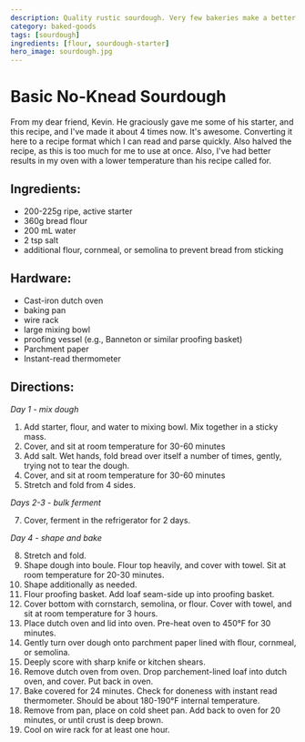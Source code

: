 ```yaml
---
description: Quality rustic sourdough. Very few bakeries make a better loaf.
category: baked-goods
tags: [sourdough]
ingredients: [flour, sourdough-starter]
hero_image: sourdough.jpg
---
```


# Basic No-Knead Sourdough

From my dear friend, Kevin. He graciously gave me some of his starter, and this recipe, and I've made it about 4 times now. It's awesome. Converting it here to a recipe format which I can read and parse quickly. Also halved the recipe, as this is too much for me to use at once. Also, I've had better results in my oven with a lower temperature than his recipe called for.

## Ingredients:

- 200-225g ripe, active starter
- 360g bread flour
- 200 mL water
- 2 tsp salt
- additional flour, cornmeal, or semolina to prevent bread from sticking

## Hardware:

- Cast-iron dutch oven
- baking pan
- wire rack
- large mixing bowl
- proofing vessel (e.g., Banneton or similar proofing basket)
- Parchment paper
- Instant-read thermometer

## Directions:

_Day 1 - mix dough_

1. Add starter, flour, and water to mixing bowl. Mix together in a sticky mass.
2. Cover, and sit at room temperature for 30-60 minutes
3. Add salt. Wet hands, fold bread over itself a number of times, gently, trying not to tear the dough.
4. Cover, and sit at room temperature for 30-60 minutes
5. Stretch and fold from 4 sides.

_Days 2-3 - bulk ferment_ 

7. Cover, ferment in the refrigerator for 2 days.

_Day 4 - shape and bake_ 

8. Stretch and fold.
9. Shape dough into boule. Flour top heavily, and cover with towel. Sit at room temperature for 20-30 minutes.
10. Shape additionally as needed. 
11. Flour proofing basket. Add loaf seam-side up into proofing basket.
12. Cover bottom with cornstarch, semolina, or flour. Cover with towel, and sit at room temperature for 3 hours.
13. Place dutch oven and lid into oven. Pre-heat oven to 450°F for 30 minutes.
14. Gently turn over dough onto parchment paper lined with flour, cornmeal, or semolina.
15. Deeply score with sharp knife or kitchen shears.
16. Remove dutch oven from oven. Drop parchement-lined loaf into dutch oven, and cover. Put back in oven.
17. Bake covered for 24 minutes. Check for doneness with instant read thermometer. Should be about 180-190°F internal temperature.
18. Remove from pan, place on cold sheet pan. Add back to oven for 20 minutes, or until crust is deep brown.
19. Cool on wire rack for at least one hour.
